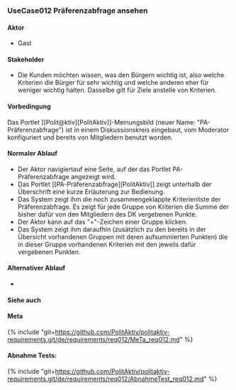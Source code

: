 
### UseCase012 Präferenzabfrage ansehen

#### Aktor
 * Gast


#### Stakeholder
 * Die Kunden möchten wissen, was den Bürgern wichtig ist, also welche Kriterien die Bürger für sehr wichtig und welche anderen eher für weniger wichtig halten. Dasselbe gilt für Ziele anstelle von Kriterien.


#### Vorbedingung
Das Portlet [[Polit@ktiv][PolitAktiv]]-Meinungsbild (neuer Name: "PA-Präferenzabfrage") ist in einem Diskussionskreis eingebaut, vom Moderator konfiguriert und bereits von Mitgliedern benutzt worden.


#### Normaler Ablauf
 * Der Aktor navigiertauf eine Seite, auf der das Portlet PA-Präferenzabfrage angezeigt wird.
 * Das Portlet [[PA-Präferenzabfrage][PolitAktiv]] zeigt unterhalb der Überschrift eine kurze Erläuterung zur Bedienung.
 * Das System zeigt ihm die noch zusammengeklappte Kriterienliste der Präferenzabfrage. Es zeigt für jede Gruppe von Kriterien die Summe der bisher dafür von den Mitgliedern des DK vergebenen Punkte.
 * Der Aktor kann auf das "+"-Zeichen einer Gruppe klicken.
 * Das System zeigt ihm daraufhin (zusätzlich zu den bereits in der Übersicht vorhandenen Gruppen mit deren aufsummierten Punkten) die in dieser Gruppe vorhandenen Kriterien mit den jeweils dafür vergebenen Punkten.


#### Alternativer Ablauf
 * 


#### Siehe auch

#### Meta
{% include "git+https://github.com/PolitAktiv/politaktiv-requirements.git/de/requirements/req012/MeTa_req012.md" %} 


#### Abnahme Tests:
{% include "git+https://github.com/PolitAktiv/politaktiv-requirements.git/de/requirements/req012/AbnahmeTest_req012.md" %} 
